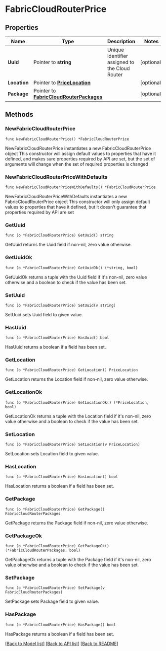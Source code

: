 # FabricCloudRouterPrice

## Properties

Name | Type | Description | Notes
------------ | ------------- | ------------- | -------------
**Uuid** | Pointer to **string** | Unique identifier assigned to the Cloud Router | [optional] 
**Location** | Pointer to [**PriceLocation**](PriceLocation.md) |  | [optional] 
**Package** | Pointer to [**FabricCloudRouterPackages**](FabricCloudRouterPackages.md) |  | [optional] 

## Methods

### NewFabricCloudRouterPrice

`func NewFabricCloudRouterPrice() *FabricCloudRouterPrice`

NewFabricCloudRouterPrice instantiates a new FabricCloudRouterPrice object
This constructor will assign default values to properties that have it defined,
and makes sure properties required by API are set, but the set of arguments
will change when the set of required properties is changed

### NewFabricCloudRouterPriceWithDefaults

`func NewFabricCloudRouterPriceWithDefaults() *FabricCloudRouterPrice`

NewFabricCloudRouterPriceWithDefaults instantiates a new FabricCloudRouterPrice object
This constructor will only assign default values to properties that have it defined,
but it doesn't guarantee that properties required by API are set

### GetUuid

`func (o *FabricCloudRouterPrice) GetUuid() string`

GetUuid returns the Uuid field if non-nil, zero value otherwise.

### GetUuidOk

`func (o *FabricCloudRouterPrice) GetUuidOk() (*string, bool)`

GetUuidOk returns a tuple with the Uuid field if it's non-nil, zero value otherwise
and a boolean to check if the value has been set.

### SetUuid

`func (o *FabricCloudRouterPrice) SetUuid(v string)`

SetUuid sets Uuid field to given value.

### HasUuid

`func (o *FabricCloudRouterPrice) HasUuid() bool`

HasUuid returns a boolean if a field has been set.

### GetLocation

`func (o *FabricCloudRouterPrice) GetLocation() PriceLocation`

GetLocation returns the Location field if non-nil, zero value otherwise.

### GetLocationOk

`func (o *FabricCloudRouterPrice) GetLocationOk() (*PriceLocation, bool)`

GetLocationOk returns a tuple with the Location field if it's non-nil, zero value otherwise
and a boolean to check if the value has been set.

### SetLocation

`func (o *FabricCloudRouterPrice) SetLocation(v PriceLocation)`

SetLocation sets Location field to given value.

### HasLocation

`func (o *FabricCloudRouterPrice) HasLocation() bool`

HasLocation returns a boolean if a field has been set.

### GetPackage

`func (o *FabricCloudRouterPrice) GetPackage() FabricCloudRouterPackages`

GetPackage returns the Package field if non-nil, zero value otherwise.

### GetPackageOk

`func (o *FabricCloudRouterPrice) GetPackageOk() (*FabricCloudRouterPackages, bool)`

GetPackageOk returns a tuple with the Package field if it's non-nil, zero value otherwise
and a boolean to check if the value has been set.

### SetPackage

`func (o *FabricCloudRouterPrice) SetPackage(v FabricCloudRouterPackages)`

SetPackage sets Package field to given value.

### HasPackage

`func (o *FabricCloudRouterPrice) HasPackage() bool`

HasPackage returns a boolean if a field has been set.


[[Back to Model list]](../README.md#documentation-for-models) [[Back to API list]](../README.md#documentation-for-api-endpoints) [[Back to README]](../README.md)


